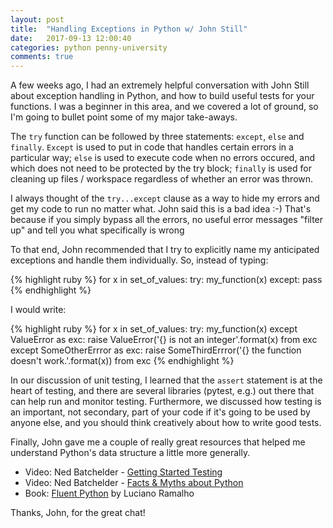 ```yaml
---
layout: post
title:  "Handling Exceptions in Python w/ John Still"
date:   2017-09-13 12:00:40
categories: python penny-university
comments: true
---
```


A  few weeks ago, I had an extremely helpful conversation with John Still about exception handling in Python, and how to build useful tests for your functions. I was a beginner in this area, and we covered a lot of ground, so I'm going to bullet point some of my major take-aways.

The `try` function can be followed by three statements: `except`, `else` and `finally`. `Except` is used to put in code that handles certain errors in a particular way; `else` is used to execute code when no errors occured, and which does not need to be protected by the try block; `finally` is used for cleaning up files / workspace regardless of whether an error was thrown.

I always thought of the `try...except` clause as a way to hide my errors and get my code to run no matter what. John said this is a bad idea :-) That's because if you simply bypass all the errors, no useful error messages "filter up" and tell you what specifically is wrong

To that end, John recommended that I try to explicitly name my anticipated exceptions and handle them individually. So, instead of typing:

{% highlight ruby %}
for x in set_of_values:
  try:
     my_function(x)
  except:
     pass
{% endhighlight %}

I would write:

{% highlight ruby %}
for x in set_of_values:
   try:
      my_function(x)
   except ValueError as exc:
      raise ValueError('{} is not an integer'.format(x) from exc
   except SomeOtherErrror as exc:
       raise SomeThirdErrror('{} the function doesn't work.'.format(x)) from exc
{% endhighlight %}

In our discussion of unit testing, I learned that the `assert` statement is at the heart of testing, and there are several libraries (pytest, e.g.) out there that can help run and monitor testing. Furthermore, we discussed how testing is an important, not secondary, part of your code if it's going to be used by anyone else, and you should think creatively about how to write good tests.

Finally, John gave me a couple of really great resources that helped me understand Python's data structure a little more generally.
- Video: Ned Batchelder - [Getting Started Testing](https://www.youtube.com/watch?v=FxSsnHeWQBY)
- Video: Ned Batchelder - [Facts & Myths about Python](https://www.youtube.com/watch?v=_AEJHKGk9ns)
- Book: [Fluent Python](http://1.droppdf.com/files/X06AR/fluent-python-2015-.pdf) by Luciano Ramalho

Thanks, John, for the great chat!